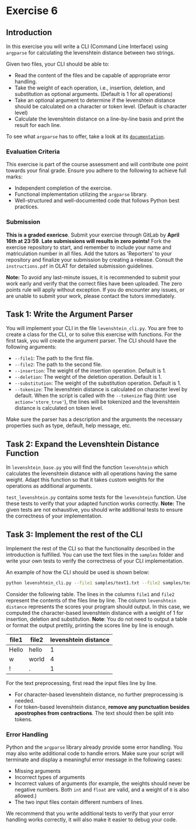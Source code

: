 # Exercise 6

## Introduction
In this exercise you will write a CLI (Command Line Interface) using `argparse` for calculating the levenshtein distance between two strings.

Given two files, your CLI should be able to:
- Read the content of the files and be capable of appropriate error handling.
- Take the weight of each operation, i.e., insertion, deletion, and substitution as optional arguments. (Default is 1 for all operations)
- Take an optional argument to determine if the levenshtein distance should be calculated on a character or token level. (Default is character level)
- Calculate the levenshtein distance on a line-by-line basis and print the result for each line.

To see what `argparse` has to offer, take a look at its [`documentation`](https://docs.python.org/3/library/argparse.html).

### Evaluation Criteria
This exercise is part of the course assessment and will contribute one point towards your final grade. Ensure you adhere to the following to achieve full marks:
- Independent completion of the exercise.
- Functional implementation utilizing the `argparse` library.
- Well-structured and well-documented code that follows Python best practices.

### Submission
**This is a graded exericse**. Submit your exercise through GitLab by **April 16th at 23:59**. **Late submissions will results in zero points!** Fork the exercise repository to start, and remember to include your name and matriculation number in all files. Add the tutors as 'Reporters' to your repository and finalize your submission by creating a release.
Consult the `instructions.pdf` in OLAT for detailed submission guidelines.

**Note:** To avoid any last-minute issues, it is recommended to submit your work early and verify that the correct files have been uploaded. The zero points rule will apply without exception. If you do encounter any issues, or are unable to submit your work, please contact the tutors immediately.

## Task 1: Write the Argument Parser
You will implement your CLI in the file `levenshtein_cli.py`. You are free to create a class for the CLI, or to solve this exercise with functions. For the first task, you will create the argument parser. The CLI should have the following arguments:
- `--file1`: The path to the first file.
- `--file2`: The path to the second file.
- `--insertion`: The weight of the insertion operation. Default is 1.
- `--deletion`: The weight of the deletion operation. Default is 1.
- `--substitution`: The weight of the substitution operation. Default is 1.
- `--tokenize`: The levenshtein distance is calculated on character level by default. When the script is called with the `--tokenize` flag (hint: use `action='store_true'`), the lines will be tokenized and the levenshtein distance is calculated on token level.

Make sure the parser has a description and the arguments the necessary properties such as type, default, help message, etc.

## Task 2: Expand the Levenshtein Distance Function
In `levenshtein_base.py` you will find the function `levenshtein` which calculates the levenshtein distance with all operations having the same weight. Adapt this function so that it takes custom weights for the operations as additional arguments.

`test_levenshtein.py` contains some tests for the `levenshtein` function. Use these tests to verify that your adapted function works correctly. **Note:** The given tests are not exhaustive, you should write additional tests to ensure the correctness of your implementation.

## Task 3: Implement the rest of the CLI
Implement the rest of the CLI so that the functionality described in the introduction is fulfilled. You can use the text files in the `samples` folder and write your own tests to verify the correctness of your CLI implementation.


An example of how the CLI should be used is shown below:
```bash
python levenshtein_cli.py --file1 samples/text1.txt --file2 samples/text2.txt --insertion 1 --deletion 1 --substitution 1
```

Consider the following table. The lines in the columns `file1` and `file2` represent the contents of the files line by line. The column `levenshtein distance` represents the scores your program should output. In this case, we computed the character-based levenshtein distance with a weight of 1 for insertion, deletion and substitution. **Note**: You do not need to output a table or format the output prettily, printing the scores line by line is enough.

| file1 | file2 | levenshtein distance |
| ----- | ----- | ---- |
| Hello | hello | 1 |
| w     | world |  4 |
| !     | .     |  1 |


For the text preprocessing, first read the input files line by line.
- For character-based levenshtein distance, no further preprocessing is needed.
- For token-based levenshtein distance, **remove any punctuation besides apostrophes from contractions**. The text should then be split into tokens.

### Error Handling
Python and the `argparse` library already provide some error handling. You may also write additional code to handle errors. Make sure your script will terminate and display a meaningful error message in the following cases:
- Missing arguments
- Incorrect types of arguments
- Incorrect values of arguments (for example, the weights should never be negative numbers. Both `int` and `float` are valid, and a weight of `0` is also allowed.)
- The two input files contain different numbers of lines.

We recommend that you write additional tests to verify that your error handling works correctly, it will also make it easier to debug your code.